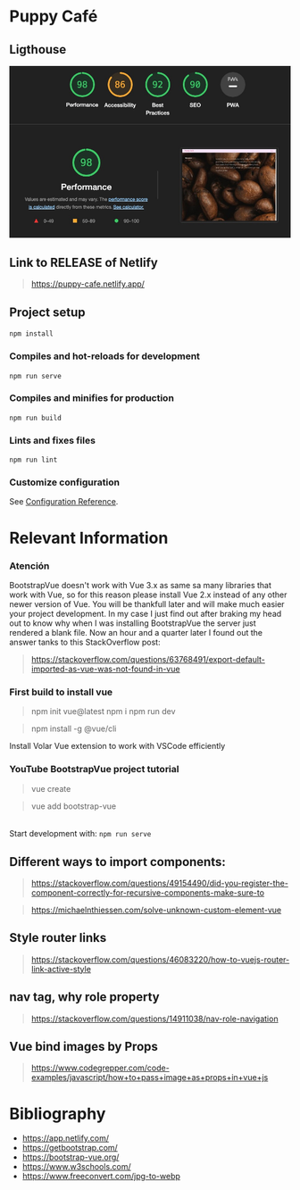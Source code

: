 # Puppy Café

## Ligthouse

![Alt text](src/assets/img/doc/performance.jpeg "Title")

## Link to RELEASE of Netlify

> https://puppy-cafe.netlify.app/

## Project setup

```
npm install
```

### Compiles and hot-reloads for development

```
npm run serve
```

### Compiles and minifies for production

```
npm run build
```

### Lints and fixes files

```
npm run lint
```

### Customize configuration

See [Configuration Reference](https://cli.vuejs.org/config/).

# Relevant Information

### Atención

BootstrapVue doesn't work with Vue 3.x as same sa many libraries that work with Vue, so for this reason please install Vue 2.x instead of any other newer version of Vue. You will be thankfull later and will make much easier your project development. In my case I just find out after braking my head out to know why when I was installing BootstrapVue the server just rendered a blank file. Now an hour and a quarter later I found out the answer tanks to this StackOverflow post:

> https://stackoverflow.com/questions/63768491/export-default-imported-as-vue-was-not-found-in-vue

### First build to install vue

> npm init vue@latest
> npm i
> npm run dev

> npm install -g @vue/cli

Install Volar Vue extension to work with VSCode efficiently

### YouTube BootstrapVue project tutorial

> vue create <name proeject>

> vue add bootstrap-vue

######

Start development with: `npm run serve`

## Different ways to import components:

> https://stackoverflow.com/questions/49154490/did-you-register-the-component-correctly-for-recursive-components-make-sure-to

> https://michaelnthiessen.com/solve-unknown-custom-element-vue

## Style router links

> https://stackoverflow.com/questions/46083220/how-to-vuejs-router-link-active-style

## nav tag, why role property

> https://stackoverflow.com/questions/14911038/nav-role-navigation

## Vue bind images by Props

> https://www.codegrepper.com/code-examples/javascript/how+to+pass+image+as+props+in+vue+js

# Bibliography

- https://app.netlify.com/
- https://getbootstrap.com/
- https://bootstrap-vue.org/
- https://www.w3schools.com/
- https://www.freeconvert.com/jpg-to-webp
